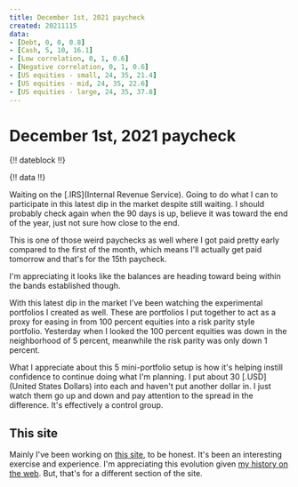 ```yaml
---
title: December 1st, 2021 paycheck
created: 20211115
data:
- [Debt, 0, 0, 0.8]
- [Cash, 5, 10, 16.1]
- [Low correlation, 0, 1, 0.6]
- [Negative correlation, 0, 1, 0.6]
- [US equities - small, 24, 35, 21.4]
- [US equities - mid, 24, 35, 22.6]
- [US equities - large, 24, 35, 37.8]
---
```


# December 1st, 2021 paycheck

{!! dateblock !!}

{!! data !!}

Waiting on the [.IRS](Internal Revenue Service). Going to do what I can to participate in this latest dip in the market despite still waiting. I should probably check again when the 90 days is up, believe it was toward the end of the year, just not sure how close to the end.

This is one of those weird paychecks as well where I got paid pretty early compared to the first of the month, which means I'll actually get paid tomorrow and that's for the 15th paycheck.

I'm appreciating it looks like the balances are heading toward being within the bands established though.

With this latest dip in the market I've been watching the experimental portfolios I created as well. These are portfolios I put together to act as a proxy for easing in from 100 percent equities into a risk parity style portfolio. Yesterday when I looked the 100 percent equities was down in the neighborhood of 5 percent, meanwhile the risk parity was only down 1 percent.

What I appreciate about this 5 mini-portfolio setup is how it's helping instill confidence to continue doing what I'm planning. I put about 30 [.USD](United States Dollars) into each and haven't put another dollar in. I just watch them go up and down and pay attention to the spread in the difference. It's effectively a control group.

## This site

Mainly I've been working on [this site](/web-development/this-site), to be honest. It's been an interesting exercise and experience. I'm appreciating this evolution given [my history on the web](/web-development/my-history-on-the-web/). But, that's for a different section of the site.